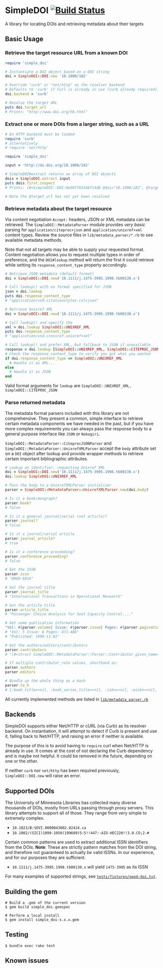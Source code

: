 # SimpleDOI [![Build Status](https://travis-ci.org/UMNLibraries/simpledoi-ruby.svg?branch=master)](https://travis-ci.org/UMNLibraries/simpledoi-ruby)
A library for locating DOIs and retrieving metadata about their targets


## Basic Usage
### Retrieve the target resource URL from a known DOI

```ruby
require 'simple_doi'

# Instantiate a DOI object based on a DOI string
doi = SimpleDOI::DOI.new '10.1000/182'

# Override "curb" or "net/http" as the resolver backend
# Defaults to 'curb' if Curl is already in use (curb already required), otherwise Net/HTTP
doi.backend = 'curb'

# Resolve the target URL
puts doi.target_url
# Prints: "http://www.doi.org/hb.html"
```

### Extract one or more DOIs from a larger string, such as a URL
```ruby
# An HTTP backend must be loaded
require 'curb'
# alternatively
# require 'net/http'

require 'simple_doi'

input = 'http://dx.doi.org/10.1000/182'

# SimpleDOI#extract returns an array of DOI objects
dois = SimpleDOI.extract input
puts dois.first.inspect
# Prints: [#<SimpleDOI::DOI:0x007f6316bf14d8 @doi="10.1000/182", @target_url=nil, @backend=curb>]

# Note the @target_url has not yet been resolved
```

### Retrieve metadata about the target resource
Via content negotiation `Accept:` headers, JSON or XML metadata can be
retrieved.  The `SimpleDOI::MetadataParser` module provides _very basic_ parsing
for `application/citeproc+json` and `application/unixref+xml` content types.
Review the source files in `lib/metadata_parser/*.rb` to see available metadata
methods.

Note that not all targets may be able to supply your requested format. Content
negotiation allows you to request multiple types in order of preference, and the
`DOI#lookup` method will return the first it could retrieve while setting its
`response_content_type` property accordingly.

```ruby
# Retrieve JSON metadata (default format)
doi = SimpleDOI::DOI.new('10.1111/j.1475-3995.1998.tb00130.x')

# Call lookup() with no format specified for JSON
json = doi.lookup
puts doi.response_content_type
# "application/vnd.citationstyles.csl+json"

# Retrieve Unixref XML
doi = SimpleDOI::DOI.new('10.1111/j.1475-3995.1998.tb00130.x')

# Call lookup() and specify the
xml = doi.lookup SimpleDOI::UNIXREF_XML
puts doi.response_content_type
# "application/vnd.crossref.unixref+xml"

# Call lookup() and prefer XML, but fallback to JSON if unavailable
response = doi.lookup [SimpleDOI::UNIXREF_XML, SimpleDOI::CITEPROC_JSON]
# Check the response_content_type to verify you got what you wanted
if doi.response_content_type == SimpleDOI::UNIXREF_XML
  # Handle it as XML...
else
  # Handle it as JSON
end

```

Valid format arguments for `lookup` are `SimpleDOI::UNIXREF_XML,
SimpleDOI::CITEPROC_JSON`

### Parse returned metadata
The metadata format parsers included with this library are not comprehensive.
They present a common, simple interface to retrieve certain metadata components
we have needed in the past, but if you have more complex requirements you can
always pass the response body to a general purpose interface like `JSON` or
`Nokogiri`.

`SimpleDOI::MetadataParser::CiteprocJSONParser` and
`SimpleDOI::MetadataParser::UnixrefXMLParser` accept the `body` attribute set on
a `DOI` object after lookup and provide wrapper methods to retrieve certain
important bibliographic attributes.

```ruby
# Lookup an identifier, requesting Unixref XML
doi = SimpleDOI::DOI.new('10.1111/j.1475-3995.1998.tb00130.x')
doi.lookup SimpleDOI::UNIXREF_XML

# Pass the body to a UnixrefXMLParser initializer
parser = SimpleDOI::MetadataParser::UnixrefXMLParser.new(doi.body)

# Is it a book/mongraph?
parser.book?
# false

# Is it a general journal/serial (not article)?
parser.journal?
# false

# Is it a journal/serial article
parser.journal_article?
# true

# Is it a conference proceeding?
parser.conference_proceeding?
# false

# Get the ISSN
parser.issn
# "0969-6016"

# Get the journal title
parser.journal_title
# "International Transactions in Operational Research"

# Get the article title
parser.article_title
# "Passenger Choice Analysis for Seat Capacity Control...."

# Get some publication information
"Vol: #{parser.volume} Issue: #{parser.issue} Pages: #{parser.pagination} Published: #{parser.publication_date}"
# "Vol: 5 Issue: 6 Pages: 471-486"
# "Published: 1998-11-01"

# Get the authors/editors/contributors
parser.contributors
# "[#<struct SimpleDOI::MetadataParser::Parser::Contributor given_name=\"S-E.\", surname=\"Andersson\", contributor_role=\"author\", sequence=1>]"

# If multiple contributor_role values, shorthand as:
parser.authors
parser.editors

# Bundle up the whole thing as a Hash
parser.to_h
# {:book_title=>nil, :book_series_title=>nil, :isbn=>nil, :eisbn=>nil, :journal_title=>"International Transactions in Operational Research", :journal_isoabbrev_title=>"Int Trans Operational Res", :issn=>"0969-6016", :eissn=>"1475-3995", :article_title=>"Passenger Choice Analysis for Seat Capacity Control: A Pilot Project in Scandinavian Airlines", :conference_title=>nil, :contributors=>[{:given_name=>"S-E.", :surname=>"Andersson", :contributor_role=>"author", :sequence=>1}], :doi=>"10.1111/j.1475-3995.1998.tb00130.x", :url=>"http://doi.wiley.com/10.1111/j.1475-3995.1998.tb00130.x", :publisher=>nil, :volume=>"5", :issue=>"6", :pagination=>"471-486", :publication_date=>#<Date: 1998-11-01 ((2451119j,0s,0n),+0s,2299161j)>}
```

All currently implemented methods are listed in
[`lib/metadata_parser.rb`](lib/metadata_parser.rb)

## Backends
SimpleDOI supports either Net/HTTP or cURL (via Curb) as its resolver backend.
On instantiation, it will attempt to detect if Curb is present and use it,
falling back to Net/HTTP, and raising an error if neither is available.

The purpose of this is to avoid having to `require` curl when Net/HTTP is
already in use. It comes at the cost of not declaring the Curb dependency and is
maybe not helpful. It could be removed in the future, depending on one or the
other.

If neither `curb` nor `net/http` has been required previously,
`SimpleDOI::DOI.new` will raise an error.

## Supported DOIs
The University of Minnesota Libraries has collected many diverse thousands of
DOIs, mostly from URLs passing through proxy servers. This library attempts to
support all of those. They range from very simple to extremely complex.

- `10.1023/B:SOVI.0000043002.02424.ca`
- `10.1002/(SICI)1099-1050(199609)5:5!!447::AID-HEC220!!3.0.CO;2-#`

Certain common patterns are used to extract additional ISSN identifiers
from the DOIs. **Note**: These are strictly pattern matches from the DOI string,
and therefore not guaranteed to actually _be_ valid ISSNs. In our experience,
and for our purposes they are sufficient.

- `10.1111/j.1475-3995.1998.tb00130.x` will yield `1475-3995` as its ISSN

For many examples of supported strings, see
[`tests/fixtures/good-doi.txt`](tests/fixtures/good-doi.txt).

## Building the gem
```shell
# Build a .gem of the current version
$ gem build simple_doi.gemspec

# Perform a local install
$ gem install simple_doi-x.x.x.gem
```

## Testing
```shell
$ bundle exec rake test
```

## Known issues
